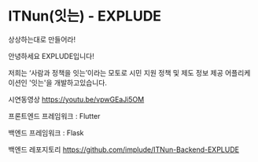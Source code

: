 # ITNun(잇는) - EXPLUDE
상상하는대로 만들어라!

안녕하세요 EXPLUDE입니다!

저희는 ‘사람과 정책을 잇는’이라는 모토로 시민 지원 정책 및 제도 정보 제공 어플리케이션인 '잇는'을 개발하고있습니다.

시연동영상
https://youtu.be/vpwGEaJi5OM

프론트엔드 프레임워크 : Flutter

백엔드 프레임워크 : Flask

백엔드 레포지토리
https://github.com/implude/ITNun-Backend-EXPLUDE
